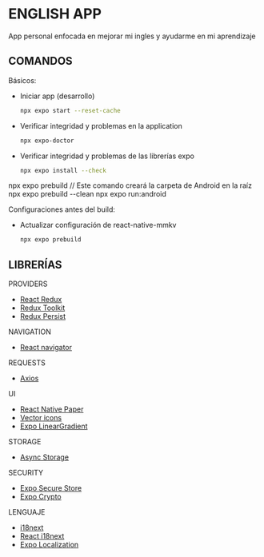 # ENGLISH APP

App personal enfocada en mejorar mi ingles y ayudarme en mi aprendizaje

## COMANDOS

Básicos:

- Iniciar app (desarrollo)

    ```bash
    npx expo start --reset-cache  
    ```

- Verificar integridad y problemas en la application

    ```bash
    npx expo-doctor 
    ```

- Verificar integridad y problemas de las librerías expo

    ```bash
    npx expo install --check  
    ```

npx expo prebuild // Este comando creará la carpeta de Android en la raíz
npx expo prebuild --clean
npx expo run:android

Configuraciones antes del build:

- Actualizar configuración de react-native-mmkv

    ```bash
    npx expo prebuild
    ```

## LIBRERÍAS

PROVIDERS

- [React Redux](https://react-redux.js.org)
- [Redux Toolkit](https://redux-toolkit.js.org)
- [Redux Persist](https://github.com/rt2zz/redux-persist#readme)

NAVIGATION

- [React navigator](https://reactnavigation.org)

REQUESTS

- [Axios](https://axios-http.com)

UI

- [React Native Paper](https://reactnativepaper.com)
- [Vector icons](https://github.com/oblador/react-native-vector-icons)
- [Expo LinearGradient](https://docs.expo.dev/versions/latest/sdk/linear-gradient)

STORAGE

- [Async Storage](https://react-native-async-storage.github.io/async-storage)

SECURITY

- [Expo Secure Store](https://docs.expo.dev/versions/latest/sdk/securestore)
- [Expo Crypto](https://docs.expo.dev/versions/latest/sdk/crypto)

LENGUAJE

- [i18next](https://react.i18next.com)
- [React i18next](https://react.i18next.com)
- [Expo Localization](https://docs.expo.dev/versions/latest/sdk/localization)
